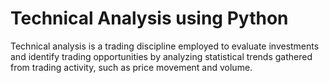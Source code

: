 # Technical Analysis using Python
Technical analysis is a trading discipline employed to evaluate investments and identify trading opportunities by analyzing statistical 
trends gathered from trading activity, such as price movement and volume. 

